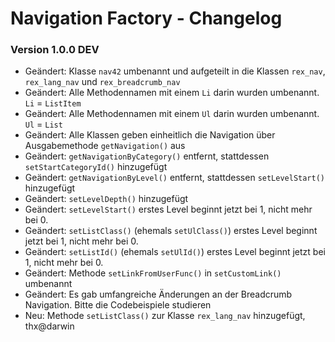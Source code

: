 Navigation Factory - Changelog
==============================

### Version 1.0.0 DEV

* Geändert: Klasse `nav42` umbenannt und aufgeteilt in die Klassen `rex_nav`, `rex_lang_nav` und `rex_breadcrumb_nav`
* Geändert: Alle Methodennamen mit einem `Li` darin wurden umbenannt. `Li` = `ListItem`
* Geändert: Alle Methodennamen mit einem `Ul` darin wurden umbenannt. `Ul` = `List`
* Geändert: Alle Klassen geben einheitlich die Navigation über Ausgabemethode `getNavigation()` aus
* Geändert: `getNavigationByCategory()` entfernt, stattdessen `setStartCategoryId()` hinzugefügt
* Geändert: `getNavigationByLevel()` entfernt, stattdessen `setLevelStart()` hinzugefügt
* Geändert: `setLevelDepth()` hinzugefügt
* Geändert: `setLevelStart()` erstes Level beginnt jetzt bei 1, nicht mehr bei 0.
* Geändert: `setListClass()` (ehemals `setUlClass()`) erstes Level beginnt jetzt bei 1, nicht mehr bei 0.
* Geändert: `setListId()` (ehemals `setUlId()`) erstes Level beginnt jetzt bei 1, nicht mehr bei 0.
* Geändert: Methode `setLinkFromUserFunc()` in `setCustomLink()` umbenannt
* Geändert: Es gab umfangreiche Änderungen an der Breadcrumb Navigation. Bitte die Codebeispiele studieren
* Neu: Methode `setListClass()` zur Klasse `rex_lang_nav` hinzugefügt, thx@darwin
